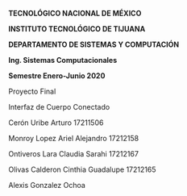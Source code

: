<div class=''text-justify''>

**TECNOLÓGICO NACIONAL DE MÉXICO**

**INSTITUTO TECNOLÓGICO DE TIJUANA**   

**DEPARTAMENTO DE SISTEMAS Y COMPUTACIÓN**  

**Ing. Sistemas Computacionales**

**Semestre Enero-Junio 2020**

Proyecto Final

Interfaz de Cuerpo Conectado

Cerón Uribe Arturo				17211506

Monroy Lopez Ariel Alejandro		17212158

Ontiveros Lara Claudia Sarahi		17212167

Olivas Calderon Cinthia Guadalupe  	17212165

Alexis Gonzalez Ochoa 


</div>  
